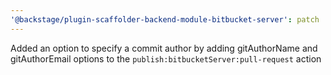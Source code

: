 ```yaml
---
'@backstage/plugin-scaffolder-backend-module-bitbucket-server': patch
---
```


Added an option to specify a commit author by adding gitAuthorName and gitAuthorEmail options to the `publish:bitbucketServer:pull-request` action
